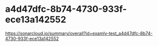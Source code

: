 # a4d47dfc-8b74-4730-933f-ece13a142552
https://sonarcloud.io/summary/overall?id=examly-test_a4d47dfc-8b74-4730-933f-ece13a142552
